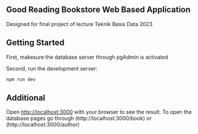 ## Good Reading Bookstore Web Based Application
Designed for final project of lecture Teknik Basis Data 2023

## Getting Started

First, makesure the database server through pgAdmin is activated 

Second, run the development server:

```bash
npm run dev
```

## Additional
Open [http://localhost:3000](http://localhost:3000) with your browser to see the result.
To open the database pages go through (http://localhost:3000/book) or (http://localhost:3000/author)
